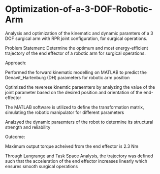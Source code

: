# Optimization-of-a-3-DOF-Robotic-Arm
Analysis and optimization of the kinematic and dynamic paramters of a 3 DOF surgical arm with RPR joint configuration, for surgical operations.

Problem Statement: Determine the optimum and most energy-efficient trajectory of the end effector of a robotic arm for surgical operations.

Approach: 

Performed the forward kinematic modelling on MATLAB to predict the Denavit_Hartenburg (DH) parameters for robotic arm position

Optimized the reverese kinemtic paraemters by analyzing the value of the joint parameter based on the desired position and orientation of the end-effector

The MATLAB software is utilized to define the transformation matrix, simulating the robotic manipulator for different parameters

Analzyed the dynamic paraemters of the robot to determine its structural strength and reliability

Outcome:

Maximum output torque acheived from the end effector is 2.3 Nm

Through Langrange and Task Space Analysis, the trajectory was defined such that the acceleration of the end effector increases linearly which ensures smooth surgical operations 



